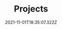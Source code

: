 ---
title: 'Projects'
slug: 'projects'
excerpt: 
date: '2021-11-01T18:35:07.322Z'
projects:
    - name: Shop.app
      href: https://shop.app
      icon: /static/images/shop.svg
      description: Building new shopping assistant
      tags: react native, typescript, graphql
      year: 2021

    - name: Panciona
      href: https://panciona.com
      icon: /static/images/panciona.svg
      description: Solo founder bootstrapping SaaS
      tags: react, firebase, nodejs
      year: 2021

    - name: HEGIAS CMS
      href: https://hegias.com
      icon: /static/images/hegias.svg
      description: Teamlead and responsible for core frontend app architecture and development
      tags: react, typescript
      year: 2020

    - name: WolkAbout IoT Platform
      href: https://demo.wolkabout.com/#/auth/register
      icon: /static/images/wolkabout.svg
      description: Built modular Angular application from ground up
      tags: angular, typescript, rxjs, monorepo
      year: 2020

    - name: WolkAbout Website
      href: https://wolkabout.com
      icon: /static/images/wolkabout.svg
      description: Teamlead on the company website project
      tags: jamstack
      year: 2019

    - name: Internxt Drive Mobile
      href: https://internxt.com/products#mobile
      icon: /static/images/internxt.svg
      description: Freelance project
      tags: react native
      year: 2019
    
    - name: Trello Boosted Boards
      href: https://chrome.google.com/webstore/detail/trello-boosted-boards/kdnfiaaebipjfmlajbklkkcgkddakdnf?hl=en
      icon: /static/images/trello.svg
      description: Developed browser extension for Chrome and Mozilla Firefox
      tags: chrome extension
      year: 2017
---